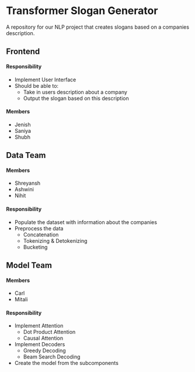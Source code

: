 # Transformer Slogan Generator
A repository for our NLP project that creates slogans based on a companies description.

## Frontend

#### Responsibility
- Implement User Interface
- Should be able to:
  - Take in users description about a company
  - Output the slogan based on this description
 
#### Members
- Jenish
- Saniya
- Shubh

## Data Team
#### Members
- Shreyansh
- Ashwini
- Nihit

#### Responsibility
- Populate the dataset with information about the companies
- Preprocess the data
  - Concatenation
  - Tokenizing & Detokenizing
  - Bucketing

 
## Model Team
#### Members
- Carl
- Mitali

#### Responsibility
- Implement Attention
  - Dot Product Attention
  - Causal Attention
- Implement Decoders
  - Greedy Decoding
  - Beam Search Decoding
- Create the model from the subcomponents